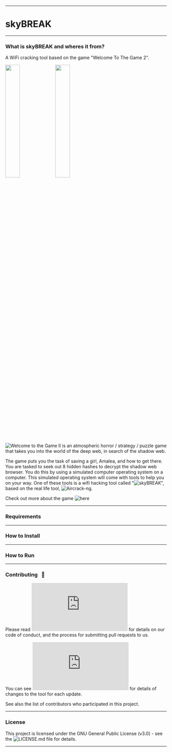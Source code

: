------------------------------------------------------------------------

# skyBREAK

------------------------------------------------------------------------

### What is skyBREAK and wheres it from?

A WiFi cracking tool based on the game "Welcome To The Game 2".

<img src="http://i65.tinypic.com/2visbjc.png" style="float: left; width: 30%; margin-right: 1%; margin-bottom: 0.5em;"> <img src="https://pbs.twimg.com/media/DKV73EqXkAIcDDO.jpg" style="float: left; width: 30%; margin-right: 1%; margin-bottom: 0.5em;">
<p style="clear: both;">

![Welcome to the Game II](https://store.steampowered.com/app/720250/Welcome_to_the_Game_II/) is an atmospheric horror / strategy / puzzle game that takes you into the world of the deep web, in search of the shadow web. 

The game puts you the task of saving a girl, Amalea, and how to get there. You are tasked to seek out 8 hidden hashes to decrypt the shadow web browser. You do this by using a simulated computer operating system on a computer. This simulated operating system will come with tools to help you on your way. One of these tools is a wifi hacking tool called "![skyBREAK](https://welcometothegame.fandom.com/wiki/SkyBREAK)", based on the real life tool, ![Aircrack-ng](https://www.aircrack-ng.org/).

Check out more about the game ![here](https://store.steampowered.com/app/720250/Welcome_to_the_Game_II/)

------------------------------------------------------------------------

### Requirements

------------------------------------------------------------------------

### How to Install

------------------------------------------------------------------------

### How to Run

------------------------------------------------------------------------

### Contributing &nbsp; :star2:

Please read ![CONTRIBUTING.md](https://github.com/Lin8x/airline-crack/blob/master/CONTRIBUTING.md) for details on our code of conduct, and the process for submitting pull requests to us.

You can see ![CHANGESLOG.md](https://github.com/Lin8x/airline-crack/blob/master/CHANGESLOG.md) for details of changes to the tool for each update.

See also the list of contributors who participated in this project.

------------------------------------------------------------------------

### License

This project is licensed under the GNU General Public License (v3.0) - see the ![LICENSE.md](https://github.com/Lin8x/airline-crack/blob/master/LICENSE) file for details.

------------------------------------------------------------------------
